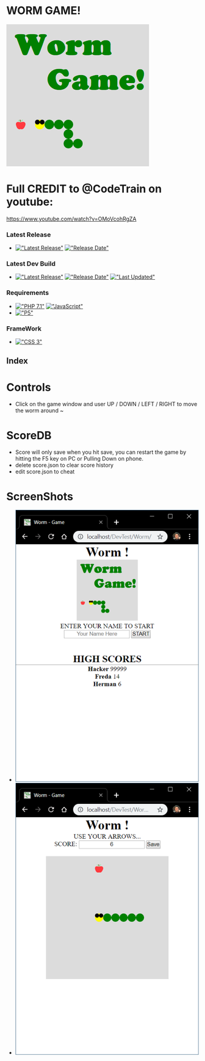 # WORM GAME!
<img src="https://github.com/HermanRas/WormGame/blob/master/ScreenShots/Logo.png" alt="#WormGameLogo">

# Full CREDIT to @CodeTrain on youtube:
https://www.youtube.com/watch?v=OMoVcohRgZA

### Latest Release
 - [!["Latest Release"](https://img.shields.io/github/release/hermanras/wormgame.svg)](https://github.com/HermanRas/wormgame/releases)
[!["Release Date"](https://img.shields.io/github/release-date/hermanras/wormgame.svg)](https://github.com/HermanRas/wormgame/releases)

### Latest Dev Build
 - [!["Latest Release"](https://img.shields.io/github/release-pre/hermanras/wormgame.svg)](https://github.com/HermanRas/wormgame/releases)
[!["Release Date"](https://img.shields.io/github/release-date-pre/hermanras/wormgame.svg)](https://github.com/HermanRas/wormgame/releases)
[!["Last Updated"](https://img.shields.io/github/last-commit/hermanras/wormgame.svg)](https://github.com/HermanRas/wormgame/releases)

### Requirements
 - [!["PHP 7.1"](https://img.shields.io/badge/PHP-7.1%5E-blue.svg)](https://www.php.net/)
[!["JavaScript"](https://img.shields.io/badge/JavaScript-1.8%5E-blue.svg)](https://developer.mozilla.org/en-US/docs/Web/JavaScript)
 - [!["P5"](https://img.shields.io/badge/P5js-5-blue.svg)](https://P5js.org/)

### FrameWork 
 - [!["CSS 3"](https://img.shields.io/badge/CSS-3-blue.svg)](http://www.css3.info/)


## Index
# Controls
- Click on the game window and user UP / DOWN / LEFT / RIGHT to move the worm around ~
# ScoreDB
- Score will only save when you hit save, you can restart the game by hitting the F5 key on PC or Pulling Down on phone.
- delete score.json to clear score history
- edit score.json to cheat

# ScreenShots
 - <img src="https://github.com/HermanRas/WormGame/blob/master/ScreenShots/Menu.png" alt="#wormGame-Menu">
 - <img src="https://github.com/HermanRas/WormGame/blob/master/ScreenShots/Game.png" alt="#wormGame-Game">
